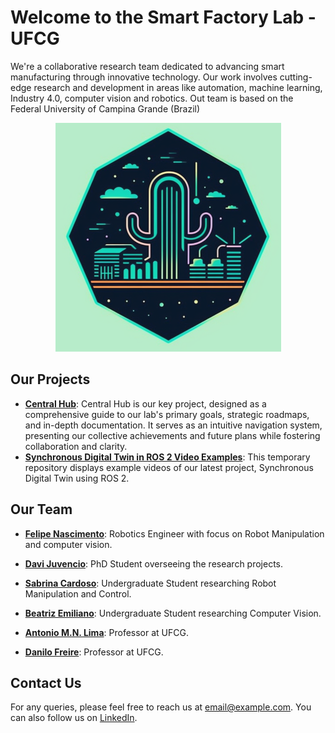 # Welcome to the Smart Factory Lab - UFCG

We're a collaborative research team dedicated to advancing smart manufacturing through innovative technology. Our work involves cutting-edge research and development in areas like automation, machine learning, Industry 4.0, computer vision and robotics. Out team is based on the Federal University of Campina Grande (Brazil)

<p align="center">
  <img width="361" height="366" src="https://github.com/SmartFactoryLab-UFCG/.github/blob/main/smart-factory-logo-v1.png">
</p>

## Our Projects

- **[Central Hub](link-to-project)**: Central Hub is our key project, designed as a comprehensive guide to our lab's primary goals, strategic roadmaps, and in-depth documentation. It serves as an intuitive navigation system, presenting our collective achievements and future plans while fostering collaboration and clarity.
- **[Synchronous Digital Twin in ROS 2 Video Examples](https://github.com/SmartFactoryLab-UFCG/Digital_Twin_Video_Example)**: This temporary repository displays example videos of our latest project, Synchronous Digital Twin using ROS 2.
<!-- - **[UR10 Digital Twin](link-to-project)**: The UR10 Digital Twin project is focused on creating a precise virtual replica of the UR10 manipulator, used in our Smart Factory Laboratory. This digital twin integrates with ROS 2 (Robot Operating System 2), enhancing the precision and efficiency of simulations and real-time performance analysis, using 5G communication.
- **[Omni Bot](link-to-project)**: The Omni Bot project focuses on designing, manufacturing, and controlling an advanced omnidirectional robot, leveraging ROS 2 integration. It's strategically crafted for diverse applications within a smart factory, enhancing operational efficiency and handling complex tasks with precision.
- **[Pegasus Control](link-to-project)**: The Pegasus Control project focuses on adapting the Pegasus Amatrol manipulator controller for integration with ROS 2, fostering increased productivity and precision within our Smart Factory while optimizing costs and processes.
- **[Online Hand Eye Calibration for UR10](link-to-project)**: This project is aimed at generating a synthetic image database of the UR10 manipulator, and use NVIDIA's DREAM project to train a neural network for real-time hand-eye calibration, enhancing precision and operational efficiency. -->

## Our Team

- **[Felipe Nascimento](https://github.com/FelipeH92)**: Robotics Engineer with focus on Robot Manipulation and computer vision.
- **[Davi Juvencio](https://github.com/davijuvencio)**: PhD Student overseeing the research projects.
- **[Sabrina Cardoso](https://github.com/sabrinaacardoso)**: Undergraduate Student researching Robot Manipulation and Control.
- **[Beatriz Emiliano](https://github.com/beatriz-emiliano)**: Undergraduate Student researching Computer Vision.

- **[Antonio M.N. Lima](https://www.dee.ufcg.edu.br/in%C3%ADcio/pessoal/docente/antonio-marcus-nogueira-lima)**: Professor at UFCG.
- **[Danilo Freire](https://www.dee.ufcg.edu.br/in%C3%ADcio/pessoal/docente/danilo-freire-de-souza-santos)**: Professor at UFCG.

## Contact Us

For any queries, please feel free to reach us at [email@example.com](mailto:email@example.com). You can also follow us on [LinkedIn](linkedin-link).
<!-- 
## Code of Conduct

We believe in fostering an open and welcoming environment. Please read our [Code of Conduct](link-to-coc) to understand the behavior that is expected from the contributors. -->
